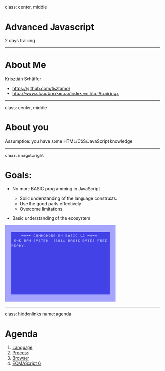 class: center, middle

# Advanced Javascript

2 days training

---

# About Me

Krisztián Schäffer

 - https://github.com/tisztamo/
 - http://www.cloudbreaker.co/index_en.html#trainingz

---
class: center, middle

# About you

Assumption: you have some HTML/CSS/JavaScript knowledge

---
class: imagetoright

# Goals:

- No more BASIC programming in JavaScript
  - Solid understanding of the language constructs.
  - Use the good parts effectively
  - Overcome limitations

- Basic understanding of the ecosystem 

![c64](img/c64.gif)

---
class: hiddenlinks
name: agenda

# Agenda

1. [Language](?language.md)
2. [Process](?process.md)
3. [Browser](?browser.md)
4. [ECMAScript 6](?es6.md)
